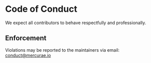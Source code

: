 # Code of Conduct

We expect all contributors to behave respectfully and professionally.

## Enforcement

Violations may be reported to the maintainers via email: conduct@mercurae.io
